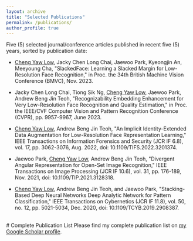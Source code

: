 ```yaml
---
layout: archive
title: "Selected Publications"
permalink: /publications/
author_profile: true
---
```


<!-- <span style="font-size: smaller;">(Five selected journal/conference articles published in recent five years, sorted by publication date.)</span> -->
Five (5) selected journal/conference articles published in recent five (5) years, sorted by publication date:

+ <u>Cheng Yaw Low</u>, Jacky Chen Long Chai, Jaewoo Park, Kyeongjin An, Meeyoung Cha, "SlackedFace: Learning a Slacked Margin for Low-Resolution Face Recognition," in Proc. the 34th British Machine Vision Conference (BMVC), Nov. 2023.
  
+ Jacky Chen Long Chai, Tiong Sik Ng, <u>Cheng Yaw Low</u>, Jaewoo Park, Andrew Beng Jin Teoh, "Recognizability Embedding Enhancement for Very Low-Resolution Face Recognition and Quality Estimation," in Proc. the IEEE/CVF Computer Vision and Pattern Recognition Conference (CVPR), pp. 9957-9967, June 2023.

+ <u>Cheng Yaw Low</u>, Andrew Beng Jin Teoh, "An Implicit Identity-Extended Data Augmentation for Low-Resolution Face Representation Learning," IEEE Transactions on Information Forensics and Security (JCR IF 6.8), vol. 17, pp. 3062-3076, Aug. 2022, doi: 10.1109/TIFS.2022.3201374.

+ Jaewoo Park, <u>Cheng Yaw Low</u>, Andrew Beng Jin Teoh, "Divergent Angular Representation for Open-Set Image Recognition," IEEE Transactions on Image Processing (JCR IF 10.6), vol. 31, pp. 176-189, Nov. 2021, doi: 10.1109/TIP.2021.3128318.
  
+ <u>Cheng Yaw Low</u>, Andrew Beng Jin Teoh, and Jaewoo Park, "Stacking-Based Deep Neural Networks Deep Analytic Network for Pattern Classification," IEEE Transactions on Cybernetics (JCR IF 11.8), vol. 50, no. 12, pp. 5021-5034, Dec. 2020, doi: 10.1109/TCYB.2019.2908387.  

<br>
# Complete Publication List
Please find my complete publication list on <a href="https://scholar.google.com/citations?user=NgRN_6kAAAAJ&hl=en">my Google Scholar profile</a>.

